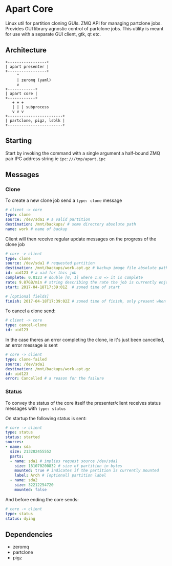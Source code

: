Apart Core
==========
Linux util for partition cloning GUIs. ZMQ API for managing partclone jobs. Provides GUI library agnostic control of partclone jobs. This utility is meant for use with a separate GUI client, gtk, qt etc.

## Architecture
```
+-----------------+
| apart presenter |
+-----------------+
     ^
     | zeromq (yaml)
     v
+------------+
| apart core |
+------------+
   + + +
   | | | subprocess
   v v v
+------------------------+
| partclone, pigz, lsblk |
+------------------------+
```

## Starting
Start by invoking the command with a single argument a half-bound ZMQ pair IPC address string ie `ipc:///tmp/apart.ipc`

## Messages
### Clone
To create a new clone job send a `type: clone` message
```yaml
# client -> core
type: clone
source: /dev/sda1 # a valid partition
destination: /mnt/backups/ # some directory absolute path
name: work # name of backup
```
Client will then receive regular update messages on the progress of the clone job
```yaml
# core -> client
type: clone
source: /dev/sda1 # requested partition
destination: /mnt/backups/work.apt.gz # backup image file absolute path
id: uid123 # a uid for this job
complete: 0.0123 # double [0, 1] where 1.0 => it is complete
rate: 9.87GB/min # string describing the rate the job is currently enjoying
start: 2017-04-18T17:39:01Z  # zoned time of start

# [optional fields]
finish: 2017-04-18T17:39:02Z # zoned time of finish, only present when complete = 1
```
To cancel a clone send:
```yaml
# client -> core
type: cancel-clone
id: uid123
```
In the case theres an error completing the clone, ie it's just been cancelled, an error message is sent
```yaml
# core -> client
type: clone-failed
source: /dev/sda1
destination: /mnt/backups/work.apt.gz
id: uid123
error: Cancelled # a reason for the failure
```

### Status
To convey the status of the core itself the presenter/client receives status messages with `type: status`

On startup the following status is sent:
```yaml
# core -> client
type: status
status: started
sources:
- name: sda
  size: 213282455552
  parts:
  - name: sda1 # implies request source /dev/sda1
    size: 181070200832 # size of partition in bytes
    mounted: true # indicates if the partition is currently mounted
    label: Arch # [optional] partition label
  - name: sda2
    size: 32212254720
    mounted: false
```
And before ending the core sends:
```yaml
# core -> client
type: status
status: dying
```

## Dependencies
* zeromq
* partclone
* pigz
